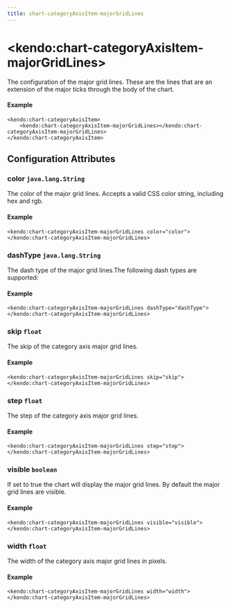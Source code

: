 ```yaml
---
title: chart-categoryAxisItem-majorGridLines
---
```


# \<kendo:chart-categoryAxisItem-majorGridLines\>

The configuration of the major grid lines. These are the lines that are an extension of the major ticks through the
body of the chart.

#### Example
    <kendo:chart-categoryAxisItem>
        <kendo:chart-categoryAxisItem-majorGridLines></kendo:chart-categoryAxisItem-majorGridLines>
    </kendo:chart-categoryAxisItem>

## Configuration Attributes

### color `java.lang.String`

The color of the major grid lines. Accepts a valid CSS color string, including hex and rgb.

#### Example
    <kendo:chart-categoryAxisItem-majorGridLines color="color">
    </kendo:chart-categoryAxisItem-majorGridLines>

### dashType `java.lang.String`

The dash type of the major grid lines.The following dash types are supported:

#### Example
    <kendo:chart-categoryAxisItem-majorGridLines dashType="dashType">
    </kendo:chart-categoryAxisItem-majorGridLines>

### skip `float`

The skip of the category axis major grid lines.

#### Example
    <kendo:chart-categoryAxisItem-majorGridLines skip="skip">
    </kendo:chart-categoryAxisItem-majorGridLines>

### step `float`

The step of the category axis major grid lines.

#### Example
    <kendo:chart-categoryAxisItem-majorGridLines step="step">
    </kendo:chart-categoryAxisItem-majorGridLines>

### visible `boolean`

If set to true the chart will display the major grid lines. By default the major grid lines are visible.

#### Example
    <kendo:chart-categoryAxisItem-majorGridLines visible="visible">
    </kendo:chart-categoryAxisItem-majorGridLines>

### width `float`

The width of the category axis major grid lines in pixels.

#### Example
    <kendo:chart-categoryAxisItem-majorGridLines width="width">
    </kendo:chart-categoryAxisItem-majorGridLines>

